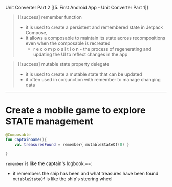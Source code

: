 Unit Converter Part 2
[[5. First Android App - Unit Converter Part 1]]

>[!success] remember function
>- it is used to create a persistent and remembered state in Jetpack Compose,
>- it allows a composable to maintain its state across recompositions even when the composable is recreated
>	- r e c o m p o s  i t i o n - the process of regenerating and updating the UI to reflect changes in the app



>[!success] mutable state property delegate
> - it is used to create a mutable state that can be updated
> - it often used in conjunction with remember to manage changing data

---------
# Create a mobile game to explore STATE management

```kotlin
@Composable  
fun CaptainGame(){  
	val treasuresFound = remember{ mutableStateOf(0) }  
  
}
```
`remember` is like the captain's logbook.==:
- it remembers the ship has been and what treasures have been found
`mutableStateOf` is like the ship's steering wheel





















